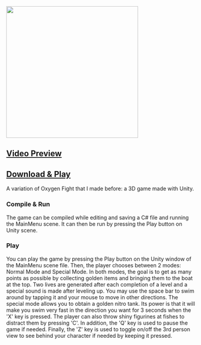 <img width="350" src="https://user-images.githubusercontent.com/37888675/68645987-c65a8900-04e7-11ea-861a-817ea1b32f5c.png">

## <a href="https://www.youtube.com/watch?v=Mu9Wsd-A6Co" target="_blank">Video Preview</a>
## <a href="http://www.mediafire.com/file/klqoceywm8r2ppv/Golden_Sea_Setup_%2528x86%2529.exe/file" target="_blank">Download & Play</a>

A variation of Oxygen Fight that I made before: a 3D game made with Unity.

### Compile & Run

The game can be compiled while editing and saving a C# file and running the MainMenu scene. It can then be run by pressing the Play
button on Unity scene.

### Play

You can play the game by pressing the Play button on the Unity window of the MainMenu scene file. Then, the player chooses between
2 modes: Normal Mode and Special Mode. In both modes, the goal is to get as many points as possible by collecting golden items and
bringing them to the boat at the top. Two lives are generated after each completion of a level and a special sound is made after leveling up. 
You may use the space bar to swim around by tapping it and your mouse to move in other directions. The special mode allows you to obtain a 
golden nitro tank. Its power is that it will make you swim very fast in the direction you want for 3 seconds when the 'X' key is pressed. The
player can also throw shiny figurines at fishes to distract them by pressing 'C'. In addition, the 'Q' key is used to pause the game if needed.
Finally, the 'Z' key is used to toggle on/off the 3rd person view to see behind your character if needed by keeping it pressed.
